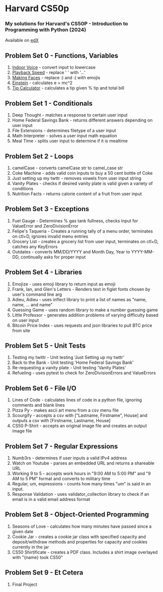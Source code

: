 # Harvard CS50p
### My solutions for Harvard's CS50P - Introduction to Programming with Python (2024)
Available on [edX](https://www.edx.org/learn/python/harvard-university-cs50-s-introduction-to-programming-with-python?index=product&objectID=course-2cc794d0-316d-42f7-bbfd-25c34e4cd5df&webview=false&campaign=CS50%27s+Introduction+to+Programming+with+Python&source=edX&product_category=course&placement_url=https%3A%2F%2Fwww.edx.org%2Flearn%2Fpython)


## Problem Set 0 - Functions, Variables
1. [Indoor Voice](../indoor.py) - convert input to lowercase
2. [Playback Speed](../playback.py) - replace ' ' with '...'
3. [Making Faces](../faces.py) - replace :) and :( with emojis
4. [Einstein](../einstein.py) - calculates e = mc^2
5. [Tip Calculator](../tip.py) - calculates a tip given % tip and total bill

## Problem Set 1 - Conditionals
1. Deep Thought - matches a response to certain user input
2. Home Federal Savings Bank - returns different answers depending on user input
3. File Extensions - determines filetype of a user input
4. Math Interpreter - solves a user input math equation
5. Meal Time - splits user input to determine if it is mealtime

## Problem Set 2 - Loops
1. camelCase - converts camelCase str to camel_case str
2. Coke Machine - adds valid coin inputs to buy a 50 cent bottle of Coke
3. Just setting up my twttr - removes vowels from user input string
4. Vanity Plates - checks if desired vanity plate is valid given a variety of conditions
5. Nutrition Facts - returns calorie content of a fruit from user input

## Problem Set 3 - Exceptions
1. Fuel Gauge - Determines % gas tank fullness, checks input for ValueError and ZeroDivisionError
2. Felipe's Taqueria - Creates a running tally of a menu order, terminates on ctl+D, ignores invalid menu entries
3. Grocery List - creates a grocery list from user input, terminates on ctl+D, catches any KeyErrors
4. Outdates - converts MM/DD/YYYY and Month Day, Year to YYYY-MM-DD, continually asks for proper input

## Problem Set 4 - Libraries
1. Emojize - uses emoji library to return input as emoji
2. Frank, Ian, and Glen's Letters - Renders text in figlet fonts chosen by user's command line arg
3. Adieu, Adieu - uses inflect library to print a list of names as "name, name, ... and name"
4. Guessing Game - uses random library to make a number guessing game
5. Little Professor - generates addition problems of varying difficulty based on user input
6. Bitcoin Price Index - uses requests and json libraries to pull BTC price from site

## Problem Set 5 - Unit Tests
1. Testing my twittr - Unit testing 'Just Setting up my twttr'
2. Back to the Bank - Unit testing 'Home Federal Savings Bank'
3. Re-requesting a vanity plate - Unit testing 'Vanity Plates'
4. Refueling - uses pytest to check for ZeroDivisionErrors and ValueErrors

## Problem Set 6 - File I/O
1. Lines of Code - calculates lines of code in a python file, ignoring comments and blank lines
2. Pizza Py - makes ascii art menu from a csv menu file
3. Scourgify - accepts a csv with ["Lastname, Firstname", House] and outputs a csv with [Firstname, Lastname, House]
4. CS50 P-Shirt - accepts an original image file and creates an output image file

## Problem Set 7 - Regular Expressions
1. Numb3rs - determines if user inputs a valid IPv4 address
2. Watch on Youtube - parses an embedded URL and returns a shareable URL
3. Working 9 to 5 - accepts work hours in "9:00 AM to 5:00 PM" and "9 AM to 5 PM" format and converts to military time
4. Regular, um, expressions - counts how many times "um" is said in an input.
5. Response Validation - uses validator_collection library to check if an email is in a valid email address format

## Problem Set 8 - Object-Oriented Programming
1. Seasons of Love - calculates how many minutes have passed since a given date
2. Cookie Jar - creates a cookie jar class with specified capacity and deposit/withdraw methods and properties for capacity and cookies currently in the jar
3. CS50 Shirtificate - creates a PDF class. Includes a shirt image overlayed with "{name} took CS50"

## Problem Set 9 - Et Cetera
1. Final Project
